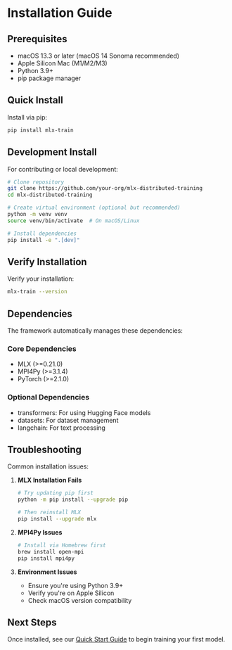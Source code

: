 # Installation Guide

## Prerequisites

- macOS 13.3 or later (macOS 14 Sonoma recommended)
- Apple Silicon Mac (M1/M2/M3)
- Python 3.9+
- pip package manager

## Quick Install

Install via pip:

```bash
pip install mlx-train
```

## Development Install

For contributing or local development:

```bash
# Clone repository
git clone https://github.com/your-org/mlx-distributed-training
cd mlx-distributed-training

# Create virtual environment (optional but recommended)
python -m venv venv
source venv/bin/activate  # On macOS/Linux

# Install dependencies
pip install -e ".[dev]"
```

## Verify Installation

Verify your installation:

```bash
mlx-train --version
```

## Dependencies

The framework automatically manages these dependencies:

### Core Dependencies

- MLX (>=0.21.0)
- MPI4Py (>=3.1.4)
- PyTorch (>=2.1.0)

### Optional Dependencies

- transformers: For using Hugging Face models
- datasets: For dataset management
- langchain: For text processing

## Troubleshooting

Common installation issues:

1. **MLX Installation Fails**

   ```bash
   # Try updating pip first
   python -m pip install --upgrade pip
   
   # Then reinstall MLX
   pip install --upgrade mlx
   ```

2. **MPI4Py Issues**

   ```bash
   # Install via Homebrew first
   brew install open-mpi
   pip install mpi4py
   ```

3. **Environment Issues**
   - Ensure you're using Python 3.9+
   - Verify you're on Apple Silicon
   - Check macOS version compatibility

## Next Steps

Once installed, see our [Quick Start Guide](quickstart.md) to begin training your first model.
